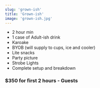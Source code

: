 ```yaml
---
slug: 'grown-ish'
title: 'Grown-ish'
image: 'grown-ish.jpg'
---
```


* 2 hour min
* 1 case of Adult-ish drink
* Karoake
* BYOB (will supply to cups, ice and cooler)
* Lite snacks
* Party picture
* Strobe Lights
* Complete setup and breakdown
  
### $350 for first 2 hours - Guests
